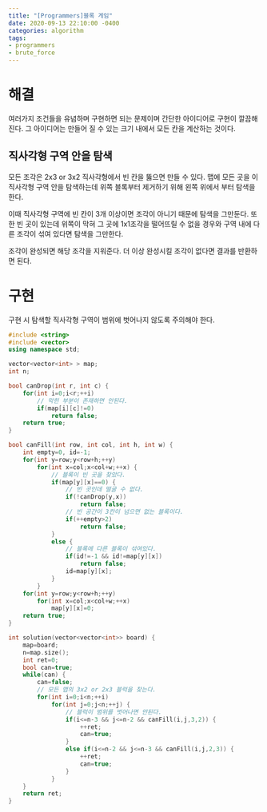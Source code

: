 ```yaml
---
title: "[Programmers]블록 게임"
date: 2020-09-13 22:10:00 -0400
categories: algorithm 
tags:
- programmers
- brute_force
---
```

# 해결 
여러가지 조건들을 유념하며 구현하면 되는 문제이며 간단한 아이디어로 구현이 깔끔해진다. 
그 아이디어는 만들어 질 수 있는 크기 내에서 모든 칸을 계산하는 것이다. 

## 직사각형 구역 안을 탐색
모든 조각은 2x3 or 3x2 직사각형에서 빈 칸을 뚫으면 만들 수 있다. 
맵에 모든 곳을 이 직사각형 구역 안을 탐색하는데 위쪽 블록부터 제거하기 위해 왼쪽 위에서 부터 탐색을 한다. 

이때 직사각형 구역에 빈 칸이 3개 이상이면 조각이 아니기 때문에 탐색을 그만둔다. 
또한 빈 곳이 있는데 위쪽이 막혀 그 곳에 1x1조각을 떨어뜨릴 수 없을 경우와 
구역 내에 다른 조각이 섞여 있다면 탐색을 그만한다. 

조각이 완성되면 해당 조각을 지워준다. 
더 이상 완성시킬 조각이 없다면 결과를 반환하면 된다. 
# 구현 
구현 시 탐색할 직사각형 구역이 범위에 벗어나지 않도록 주의해야 한다. 
```cpp
#include <string>
#include <vector>
using namespace std;

vector<vector<int> > map;
int n;

bool canDrop(int r, int c) {
    for(int i=0;i<r;++i)
        // 막힌 부분이 존재하면 안된다.
        if(map[i][c]!=0) 
            return false;
    return true;
}

bool canFill(int row, int col, int h, int w) {
    int empty=0, id=-1;
    for(int y=row;y<row+h;++y)
        for(int x=col;x<col+w;++x) {
            // 블록이 빈 곳을 찾았다.
            if(map[y][x]==0) {
                // 빈 곳인데 떨굴 수 없다.
                if(!canDrop(y,x)) 
                    return false;
                // 빈 공간이 3칸이 넘으면 없는 블록이다.
                if(++empty>2)
                    return false;
            }
            else {
                // 블록에 다른 블록이 섞여있다.
                if(id!=-1 && id!=map[y][x])
                    return false;
                id=map[y][x];
            }
        }
    for(int y=row;y<row+h;++y)
        for(int x=col;x<col+w;++x)
            map[y][x]=0;
    return true;
}

int solution(vector<vector<int>> board) {
    map=board;
    n=map.size();
    int ret=0;
    bool can=true;
    while(can) {
        can=false;
        // 모든 맵의 3x2 or 2x3 블럭을 찾는다.
        for(int i=0;i<n;++i)
            for(int j=0;j<n;++j) {
                // 블럭이 범위를 벗어나면 안된다.
                if(i<=n-3 && j<=n-2 && canFill(i,j,3,2)) {
                    ++ret;
                    can=true;
                }
                else if(i<=n-2 && j<=n-3 && canFill(i,j,2,3)) {
                    ++ret;
                    can=true;
                }
            }
    } 
    return ret;
}
```
